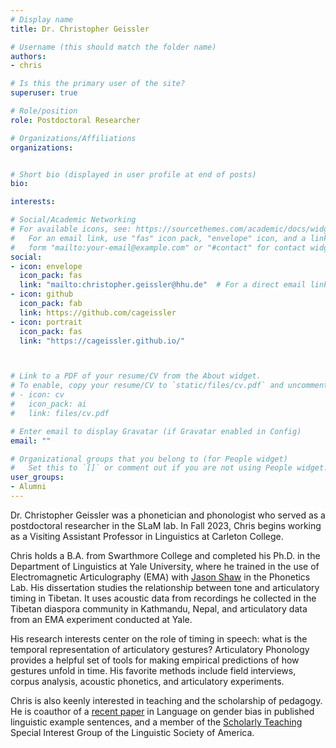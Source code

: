 ```yaml
---
# Display name
title: Dr. Christopher Geissler

# Username (this should match the folder name)
authors:
- chris

# Is this the primary user of the site?
superuser: true

# Role/position
role: Postdoctoral Researcher

# Organizations/Affiliations
organizations:


# Short bio (displayed in user profile at end of posts)
bio:

interests:

# Social/Academic Networking
# For available icons, see: https://sourcethemes.com/academic/docs/widgets/#icons
#   For an email link, use "fas" icon pack, "envelope" icon, and a link in the
#   form "mailto:your-email@example.com" or "#contact" for contact widget.
social:
- icon: envelope
  icon_pack: fas
  link: "mailto:christopher.geissler@hhu.de"  # For a direct email link, use "mailto:test@example.org".
- icon: github
  icon_pack: fab
  link: https://github.com/cageissler
- icon: portrait
  icon_pack: fas
  link: "https://cageissler.github.io/"



# Link to a PDF of your resume/CV from the About widget.
# To enable, copy your resume/CV to `static/files/cv.pdf` and uncomment the lines below.
# - icon: cv
#   icon_pack: ai
#   link: files/cv.pdf

# Enter email to display Gravatar (if Gravatar enabled in Config)
email: ""

# Organizational groups that you belong to (for People widget)
#   Set this to `[]` or comment out if you are not using People widget.
user_groups:
- Alumni
---
```



Dr. Christopher Geissler was a phonetician and phonologist who served as a postdoctoral researcher in the SLaM lab.
In Fall 2023, Chris begins working as a Visiting Assistant Professor in Linguistics at Carleton College.

Chris holds a B.A. from Swarthmore College and completed his Ph.D. in the Department of Linguistics at Yale University, where he trained in the use of Electromagnetic Articulography (EMA) with [Jason Shaw](https://campuspress.yale.edu/jasonshaw/) in the Phonetics Lab. His dissertation studies the relationship between tone and articulatory timing in Tibetan. It uses acoustic data from recordings he collected in the Tibetan diaspora community in Kathmandu, Nepal, and articulatory data from an EMA experiment conducted at Yale.

His research interests center on the role of timing in speech: what is the temporal representation of articulatory gestures? Articulatory Phonology provides a helpful set of tools for making empirical predictions of how gestures unfold in time. His favorite methods include field interviews, corpus analysis, acoustic phonetics, and articulatory experiments.

Chris is also keenly interested in teaching and the scholarship of pedagogy. He is coauthor of a [recent paper](https://muse.jhu.edu/article/840952) in Language on gender bias in published linguistic example sentences, and a member of the [Scholarly Teaching](https://lingscholarlyteaching.wordpress.com/) Special Interest Group of the Linguistic Society of America.
